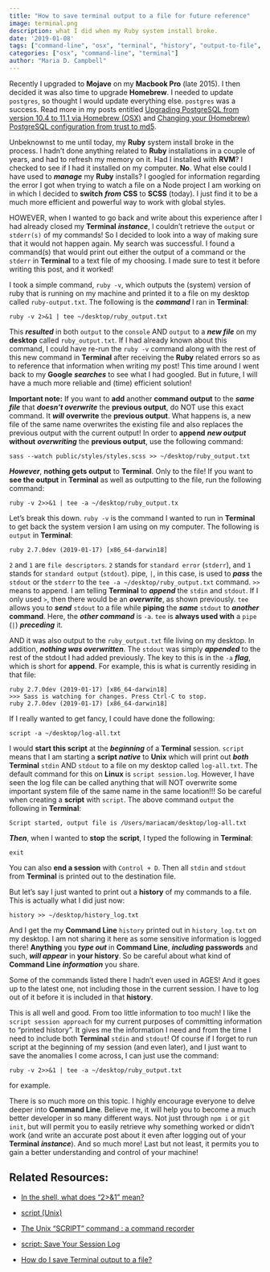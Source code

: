 ```yaml
---
title: "How to save terminal output to a file for future reference"
image: terminal.png
description: what I did when my Ruby system install broke.
date: '2019-01-08'
tags: ["command-line", "osx", "terminal", "history", "output-to-file", "session-log", "stdin", "stdout", "unix-script-command"]
categories: ["osx", "command-line", "terminal"]
author: "Maria D. Campbell"
---
```


Recently I upgraded to **Mojave** on my **Macbook Pro** (late 2015). I then decided it was also time to upgrade **Homebrew**. I needed to update `postgres`, so thought I would update everything else. `postgres` was a success. Read more in my posts entitled [Upgrading PostgreSQL from version 10.4 to 11.1 via Homebrew (OSX)](https://www.mariadcampbell.com/upgrading-postgresql-via-homebrew/) and [Changing your (Homebrew) PostgreSQL configuration from trust to md5]().
 
Unbeknownst to me until today, my **Ruby** system install broke in the process. I hadn’t done anything related to **Ruby** installations in a couple of years, and had to refresh my memory on it. Had I installed with **RVM**? I checked to see if I had it installed on my computer. **No**. What else could I have used to ***manage*** my **Ruby** installs? I googled for information regarding the error I got when trying to watch a file on a Node project I am working on in which I decided to **switch** ***from*** **CSS** to **SCSS** (today). I just find it to be a much more efficient and powerful way to work with global styles.

HOWEVER, when I wanted to go back and write about this experience after I had already closed my **Terminal** ***instance***, I couldn’t retrieve the `output` or `stderr(s)` of my commands! So I decided to look into a way of making sure that it would not happen again. My search was successful. I found a command(s) that would print out either the output of a command or the `stderr` in **Terminal** to a text file of my choosing. I made sure to test it before writing this post, and it worked!

I took a simple command, `ruby -v`, which outputs the (system) version of ruby that is running on my machine and printed it to a file on my desktop called `ruby-output.txt`. The following is the ***command*** I ran in **Terminal**:

```shell
ruby -v 2>&1 | tee ~/desktop/ruby_output.txt
```

This ***resulted*** in both `output` to the `console` AND `output` to a ***new file*** on my **desktop** called `ruby_output.txt`. If I had already known about this command, I could have re-run the `ruby -v` command along with the rest of this new command in **Terminal** after receiving the **Ruby** related errors so as to reference that information when writing my post! This time around I went back to my **Google** ***searches*** to see what I had googled. But in future, I will have a much more reliable and (time) efficient solution!

**Important note:** If you want to **add** another **command output** to the ***same file*** that ***doesn’t overwrite*** the **previous output**, do NOT use this exact command. It ***will*** **overwrite** the **previous output**. What happens is, a new file of the same name overwrites the existing file and also replaces the previous output with the current output! In order to **append** ***new output*** **without** ***overwriting*** the **previous output**, use the following command:

```shell
sass --watch public/styles/styles.scss >> ~/desktop/ruby_output.txt
```

***However***, **nothing gets output** to **Terminal**. Only to the file! If you want to **see the output** in **Terminal** as well as outputting to the file, run the following command:

```shell
ruby -v 2>>&1 | tee -a ~/desktop/ruby_output.tx
```

Let’s break this down. `ruby -v` is the command I wanted to run in **Terminal** to get back the system version I am using on my computer. The following is `output` in **Terminal**:

```shell
ruby 2.7.0dev (2019-01-17) [x86_64-darwin18]
```

`2` and `1` are `file descriptors`. `2` stands for `standard error` (`stderr`), and `1` stands for `standard output` (`stdout`). pipe, `|`, in this case, is used to ***pass*** the `stdout` or the `stderr` to the `tee -a ~/desktop/ruby_output.txt` command. `>>` means to append. I am telling **Terminal** to ***append*** the `stdin` and `stdout`. If I only used `>`, then there would be an ***overwrite***, as shown previously. `tee` allows you to ***send*** `stdout` to a file while **piping** the ***same*** `stdout` to ***another*** **command**. Here, the ***other command*** is `-a`. `tee` is **always used with** a `pipe` (`|`) ***preceding*** it.

AND it was also output to the `ruby_output.txt` file living on my desktop. In addition, ***nothing was overwritten***. The `stdout` was simply ***appended*** to the rest of the stdout I had added previously. The key to this is in the `-a` ***flag***, which is short for **append**. For example, this is what is currently residing in that file:

```shell
ruby 2.7.0dev (2019-01-17) [x86_64-darwin18]
>>> Sass is watching for changes. Press Ctrl-C to stop.
ruby 2.7.0dev (2019-01-17) [x86_64-darwin18]
```

If I really wanted to get fancy, I could have done the following:

```shell
script -a ~/desktop/log-all.txt
```

I would **start this script** at the ***beginning*** of a **Terminal** session. `script` means that I am starting a **script** ***native*** to **Unix** which will print out ***both*** **Terminal** `stdin` AND `stdout` to a file on my desktop called `log-all.txt`. The default command for this on **Linux** is `script session.log`. However, I have seen the log file can be called anything that will NOT overwrite some important system file of the same name in the same location!!! So be careful when creating a **script** with `script`. The above command `output` the following in **Terminal**:

```shell
Script started, output file is /Users/mariacam/desktop/log-all.txt
```

***Then***, when I wanted to **stop** the **script**, I typed the following in **Terminal**:

```shell
exit
```

You can also **end a session** with `Control + D`. Then all `stdin` and `stdout` from **Terminal** is printed out to the destination file.

But let’s say I just wanted to print out a **history** of my commands to a file. This is actually what I did just now:

```shell
history >> ~/desktop/history_log.txt
```

And I get the my **Command Line** `history` printed out in `history_log.txt` on my desktop. I am not sharing it here as some sensitive information is logged there! **Anything** you ***type out*** in **Command Line**, ***including*** **passwords** and such, ***will appear*** in **your history**. So be careful about what kind of **Command Line** ***information*** you share.

Some of the commands listed there I hadn’t even used in AGES! And it goes up to the latest one, not including those in the current session. I have to log out of it before it is included in that **history**.

This is all well and good. From too little information to too much! I like the `script session approach` for my current purposes of committing information to “printed history”. It gives me the information I need and from the time I need to include both **Terminal** `stdin` and `stdout`! Of course if I forget to run script at the beginning of my session (and even later), and I just want to save the anomalies I come across, I can just use the command:

```shell
ruby -v 2>>&1 | tee -a ~/desktop/ruby_output.txt
```

for example.

There is so much more on this topic. I highly encourage everyone to delve deeper into **Command Line**. Believe me, it will help you to become a much better developer in so many different ways. Not just through `npm i` or `git init`, but will permit you to easily retrieve why something worked or didn’t work (and write an accurate post about it even after logging out of your **Terminal** ***instance***). And so much more! Last but not least, it permits you to gain a better understanding and control of your machine!

## Related Resources:

+ [In the shell, what does “2>&1” mean?](https://stackoverflow.com/questions/818255/in-the-shell-what-does-21-mean)

+ [script (Unix)](https://en.wikipedia.org/wiki/Script_(Unix))

+ [The Unix “SCRIPT” command : a command recorder](https://www.ibm.com/developerworks/community/blogs/nix/entry/the_unix_script_command_a_command_recorder2?lang=en)

+ [script: Save Your Session Log](https://www.unixtutorial.org/script-save-your-session-log)

+ [How do I save Terminal output to a file?](https://askubuntu.com/questions/420981/how-do-i-save-terminal-output-to-a-file)




